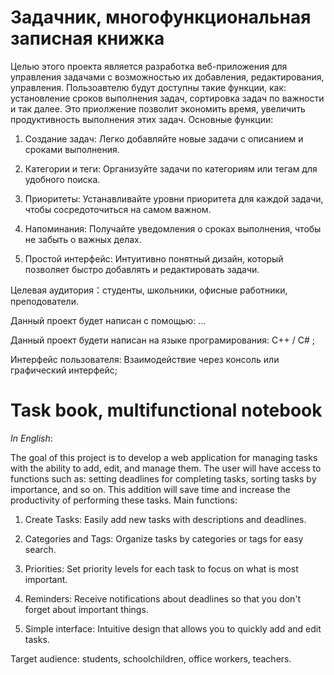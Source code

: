 # Задачник, многофункциональная записная книжка
Целью этого проекта является разработка веб-приложения для управления задачами с возможностью  их добавления, редактирования, управления. Пользоавтелю будут доступны такие функции, как: установление сроков выполнения задач, сортировка задач по важности и так далее. Это приолжение позволит экономить время, увеличить продуктивность выполнения этих задач. 
Основные функции:

1. Создание задач: Легко добавляйте новые задачи с описанием и сроками выполнения.
   
2. Категории и теги: Организуйте задачи по категориям или тегам для удобного поиска.

3. Приоритеты: Устанавливайте уровни приоритета для каждой задачи, чтобы сосредоточиться на самом важном.

4. Напоминания: Получайте уведомления о сроках выполнения, чтобы не забыть о важных делах.

5. Простой интерфейс: Интуитивно понятный дизайн, который позволяет быстро добавлять и редактировать задачи.


Целевая аудитория：студенты, школьники, офисные работники, преподователи.

Данный проект будет написан с помощью: ... 

Данный проект будети написан на языке програмирования: C++ / C# ;

Интерфейс пользователя: Взаимодействие через консоль или графический интерфейс;


# Task book, multifunctional notebook

*In English*:

The goal of this project is to develop a web application for managing tasks with the ability to add, edit, and manage them. The user will have access to functions such as: setting deadlines for completing tasks, sorting tasks by importance, and so on. This addition will save time and increase the productivity of performing these tasks. 
Main functions:

1. Create Tasks: Easily add new tasks with descriptions and deadlines.
 
2. Categories and Tags: Organize tasks by categories or tags for easy search.

3. Priorities: Set priority levels for each task to focus on what is most important.

4. Reminders: Receive notifications about deadlines so that you don't forget about important things.

5. Simple interface: Intuitive design that allows you to quickly add and edit tasks.


Target audience: students, schoolchildren, office workers, teachers.
